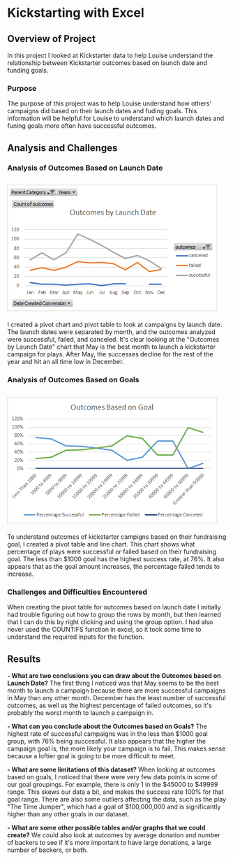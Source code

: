 # Kickstarting with Excel

## Overview of Project
In this project I looked at Kickstarter data to help Louise understand the relationship between Kickstarter outcomes based on launch date and funding goals.
### Purpose
The purpose of this project was to help Louise understand how others' campaigns did based on their launch dates and fuding goals. This information will be helpful for Louise to understand which launch dates and funing goals more often have successful outcomes.  
## Analysis and Challenges

### Analysis of Outcomes Based on Launch Date
![](Resources/Theater_Outcomes_vs_Launch.png)
---
I created a pivot chart and pivot table to look at campaigns by launch date. The launch dates were separated by month, and the outcomes analyzed were successful, failed, and canceled. It's clear looking at the "Outcomes by Launch Date" chart that May is the best month to launch a kickstarter campaign for plays. After May, the successes decline for the rest of the year and hit an all time low in December.
### Analysis of Outcomes Based on Goals
![](Resources/Outcomes_vs_Goals.png)
---
To understand outcomes of kickstarter campigns based on their fundraising goal, I created a pivot table and line chart. This chart shows what percentage of plays were successful or failed based on their fundraising goal. The less than $1000 goal has the highest success rate, at 76%. It also appears that as the goal amount increases, the percentage failed tends to increase.
### Challenges and Difficulties Encountered
When creating the pivot table for outcomes based on launch date I initially had trouble figuring out how to group the rows by month, but then learned that I can do this by right clicking and using the group option. I had also never used the COUNTIFS function in excel, so it took some time to understand the required inputs for the function.
## Results

**- What are two conclusions you can draw about the Outcomes based on Launch Date?**
The first thing I noticed was that May seems to be the best month to launch a campaign because there are more successful campaigns in May than any other month. December has the least number of successful outcomes, as well as the highest percentage of failed outcomes, so it's probably the worst month to launch a campaign in.


**- What can you conclude about the Outcomes based on Goals?**
The highest rate of successful campaigns was in the less than $1000 goal group, with 76% being successful. It also appears that the higher the campaign goal is, the more likely your campaign is to fail. This makes sense because a loftier goal is going to be more difficult to meet.


**- What are some limitations of this dataset?**
When looking at outcomes based on goals, I noticed that there were very few data points in some of our goal groupings. For example, there is only 1 in the  $45000 to $49999 range. This skews our data a bit, and makes the success rate 100% for that goal range. There are also some outliers affecting the data, such as the play "The Time Jumper", which had a goal of $100,000,000 and is significantly higher than any other goals in our dataset.


**- What are some other possible tables and/or graphs that we could create?**
We could also look at outcomes by average donation and number of backers to see if it's more important to have large donations, a large number of backers, or both. 
